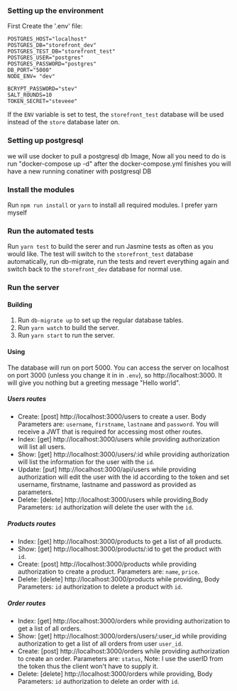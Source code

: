 ### Setting up the environment
First Create the '.env' file:

```
POSTGRES_HOST="localhost"
POSTGRES_DB="storefront_dev"
POSTGRES_TEST_DB="storefront_test"
POSTGRES_USER="postgres"
POSTGRES_PASSWORD="postgres"
DB_PORT="5000"
NODE_ENV= "dev"

BCRYPT_PASSWORD="stev" 
SALT_ROUNDS=10
TOKEN_SECRET="steveee"
```

If the `ENV` variable is set to test, the `storefront_test` database will be used
instead of the `store` database later on.

### Setting up postgresql
we will use docker to pull a postgresql db Image, Now all you need to do is run "docker-compose up -d"
after the docker-compose.yml finishes you will have a new running conatiner with postgresql DB 

### Install the modules
Run `npm run install` or `yarn` to install all required modules.
I prefer yarn myself

### Run the automated tests
Run `yarn test` to build the serer and run Jasmine tests as often as you
would like. The test will switch to the `storefront_test` database automatically,
run db-migrate, run the tests and revert everything again and switch back to the
`storefront_dev` database for normal use.

### Run the server

#### Building
1. Run `db-migrate up` to set up the regular database tables.
2. Run `yarn watch` to build the server.
3. Run `yarn start` to run the server.

#### Using
The database will run on port 5000. You can access the server on localhost on
port 3000 (unless you change it in in `.env`), so http://localhost:3000.
It will give you nothing but a greeting message "Hello world".

##### Users routes
- Create: [post] http://localhost:3000/users to create a user.
Body Parameters are: `username`, `firstname`, `lastname` and `password`.
You will receive a JWT that is required for accessing most other routes.
- Index: [get] http://localhost:3000/users while providing authorization
will list all users.
- Show: [get] http://localhost:3000/users/:id while providing authorization
will list the information for the user with the `id`.
- Update: [put] http://localhost:3000/api/users while providing authorization will edit the user with the id
according to the token and set username, firstname, lastname and password as provided as parameters.
- Delete: [delete] http://localhost:3000/users while providing,Body Parameters: `id`
authorization will delete the user with the `id`.

##### Products routes
- Index: [get] http://localhost:3000/products to get a list of all
products.
- Show: [get] http://localhost:3000/products/:id to get the product with
`id`.
- Create: [post] http://localhost:3000/products while providing
authorization to create a product. Parameters are: `name`, `price`.
- Delete: [delete] http://localhost:3000/products while providing, Body Parameters: `id`
authorization to delete a product with `id`.

##### Order routes
- Index: [get] http://localhost:3000/orders while providing authorization
to get a list of all orders.
- Show: [get] http://localhost:3000/orders/users/:user_id while providing
authorization to get a list of all orders from user `user_id`.
- Create: [post] http://localhost:3000/orders while providing
authorization to create an order. Parameters are: `status`, Note: I use the userID from the token thus
the client won't have to supply it.
- Delete: [delete] http://localhost:3000/orders while providing, Body Parameters: `id`
authorization to delete an order with `id`.
